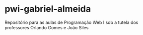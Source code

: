 # pwi-gabriel-almeida
Repositório para as aulas de Programação Web I sob a tutela dos professores Orlando Gomes e João Siles
